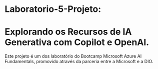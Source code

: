 # Laboratorio-5-Projeto:
# Explorando os Recursos de IA Generativa com Copilot e OpenAI.

 Este projeto é um dos laboratório do Bootcamp Microsoft Azure AI Fundamentals, promovido através da parceria entre a Microsoft e a DIO.
